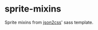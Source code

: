 sprite-mixins
=============

Sprite mixins from [json2css](https://github.com/twolfson/json2css)' sass template.
